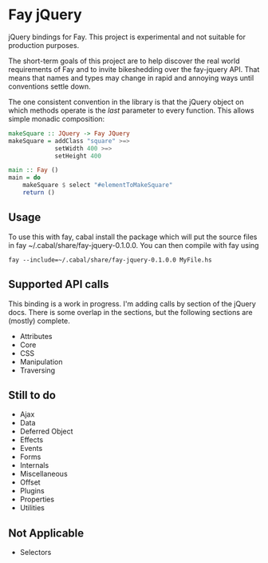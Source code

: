Fay jQuery
==========

jQuery bindings for Fay. This project is experimental and not suitable for
production purposes.

The short-term goals of this project are to help discover the real world
requirements of Fay and to invite bikeshedding over the fay-jquery API. That
means that names and types may change in rapid and annoying ways until
conventions settle down.

The one consistent convention in the library is that the jQuery object on which
methods operate is the *last* parameter to every function. This allows simple
monadic composition:

```haskell
makeSquare :: JQuery -> Fay JQuery
makeSquare = addClass "square" >=>
             setWidth 400 >=>
             setHeight 400

main :: Fay ()
main = do
    makeSquare $ select "#elementToMakeSquare"
    return ()
```

Usage
-----

To use this with fay, cabal install the package which will put the
source files in fay ~/.cabal/share/fay-jquery-0.1.0.0. You can then
compile with fay using

```
fay --include=~/.cabal/share/fay-jquery-0.1.0.0 MyFile.hs
```

Supported API calls
-------------------

This binding is a work in progress. I'm adding calls by section of the jQuery
docs. There is some overlap in the sections, but the following sections are
(mostly) complete.

- Attributes
- Core
- CSS
- Manipulation
- Traversing

Still to do
-----------

- Ajax
- Data
- Deferred Object
- Effects
- Events
- Forms
- Internals
- Miscellaneous
- Offset
- Plugins
- Properties
- Utilities

Not Applicable
--------------

- Selectors

